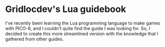 # Gridlocdev's Lua guidebook

I've recently been learning the Lua programming language to make games with PICO-8, and I couldn't quite find the guide I was looking for. So, I decided to create this more streamlined version with the knowledge that I gathered from other guides.
